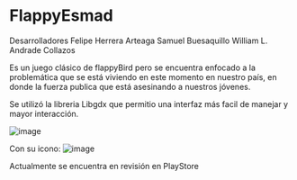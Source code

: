 # FlappyEsmad
Desarrolladores
Felipe Herrera Arteaga
Samuel Buesaquillo
William L. Andrade Collazos


Es un juego clásico de flappyBird pero se encuentra enfocado a la problemática que se está viviendo en este momento en nuestro país, en donde la fuerza publica que está asesinando a nuestros jóvenes.

Se utilizó la libreria Libgdx  que permitio una interfaz más facil de manejar y mayor interacción. 

![image](https://user-images.githubusercontent.com/61747355/120040456-33e7e080-bfcc-11eb-809c-6b1f9f3344a9.png)


Con su icono:
![image](https://user-images.githubusercontent.com/61747355/120040483-3f3b0c00-bfcc-11eb-9f84-9437a09bc468.png)



Actualmente se encuentra en revisión en PlayStore





